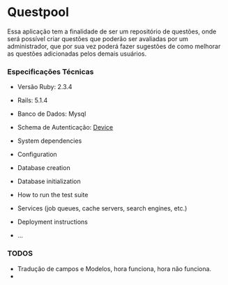 # Questpool

Essa aplicação tem a finalidade de ser um repositório de questões, onde será
possível criar questões que poderão ser avaliadas por um administrador, que
por sua vez poderá fazer sugestões de como melhorar as questões adicionadas pelos
demais usuários.   

### Especificações Técnicas

* Versão Ruby: 2.3.4

* Rails: 5.1.4

* Banco de Dados: Mysql

* Schema de Autenticação: [Device](https://github.com/plataformatec/devise)

* System dependencies

* Configuration

* Database creation

* Database initialization

* How to run the test suite

* Services (job queues, cache servers, search engines, etc.)

* Deployment instructions

* ...

### TODOS

* Tradução de campos e Modelos, hora funciona, hora não funciona.
* 
